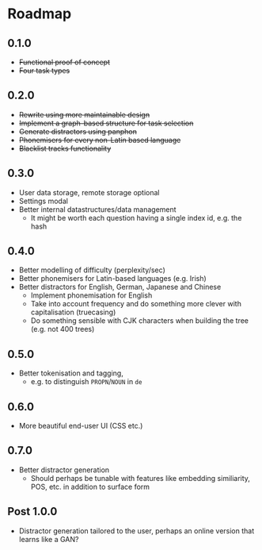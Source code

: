 # Roadmap

## 0.1.0

* ~~Functional proof of concept~~
* ~~Four task types~~

## 0.2.0 

* ~~Rewrite using more maintainable design~~
* ~~Implement a graph-based structure for task selection~~
* ~~Generate distractors using panphon~~
* ~~Phonemisers for every non-Latin based language~~
* ~~Blacklist tracks functionality~~

## 0.3.0

* User data storage, remote storage optional
* Settings modal
* Better internal datastructures/data management
  * It might be worth each question having a single index id, e.g. the hash

## 0.4.0

* Better modelling of difficulty (perplexity/sec)
* Better phonemisers for Latin-based languages (e.g. Irish)
* Better distractors for English, German, Japanese and Chinese
  * Implement phonemisation for English
  * Take into account frequency and do something more clever with capitalisation (truecasing)
  * Do something sensible with CJK characters when building the tree (e.g. not 400 trees) 

## 0.5.0

* Better tokenisation and tagging, 
  * e.g. to distinguish `PROPN`/`NOUN` in `de`

## 0.6.0

* More beautiful end-user UI (CSS etc.)

## 0.7.0 

* Better distractor generation
  * Should perhaps be tunable with features like embedding similiarity, POS, etc. in addition to surface form

## Post 1.0.0

* Distractor generation tailored to the user, perhaps an online version that learns like a GAN?
